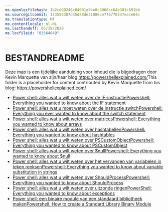 ```yaml
---
ms.openlocfilehash: 1b2cd09246c84001e94e8c3968cc64e303c691bb
ms.sourcegitcommit: 173556307d45d88de31086ce776770547eece64c
ms.translationtype: MT
ms.contentlocale: nl-NL
ms.lasthandoff: 05/19/2020
ms.locfileid: "83564649"
---
```

# <a name="readme"></a><span data-ttu-id="bb78c-101">BESTAND</span><span class="sxs-lookup"><span data-stu-id="bb78c-101">README</span></span>

<span data-ttu-id="bb78c-102">Deze map is een tijdelijke aanduiding voor inhoud die is bijgedragen door Kevin Marquette van zijn/haar blog:https://powershellexplained.com/</span><span class="sxs-lookup"><span data-stu-id="bb78c-102">This folder is a placeholder for content contributed by Kevin Marquette from his blog: https://powershellexplained.com/</span></span>

- [<span data-ttu-id="bb78c-103">Power shell: alles wat u wilt weten over de IF-instructie</span><span class="sxs-lookup"><span data-stu-id="bb78c-103">Powershell: Everything you wanted to know about the IF statement</span></span>](https://powershellexplained.com/2019-08-11-Powershell-if-then-else-equals-operator/)
- [<span data-ttu-id="bb78c-104">Power shell: alles wat u moet weten over de instructie switch</span><span class="sxs-lookup"><span data-stu-id="bb78c-104">Powershell: Everything you ever wanted to know about the switch statement</span></span>](https://powershellexplained.com/2018-01-12-Powershell-switch-statement/)
- [<span data-ttu-id="bb78c-105">Power shell: alles wat u wilt weten over matrices</span><span class="sxs-lookup"><span data-stu-id="bb78c-105">Powershell: Everything you wanted to know about arrays</span></span>](https://powershellexplained.com/2018-10-15-Powershell-arrays-Everything-you-wanted-to-know/)
- [<span data-ttu-id="bb78c-106">Power shell: alles wat u wilt weten over hashtabellen</span><span class="sxs-lookup"><span data-stu-id="bb78c-106">Powershell: Everything you wanted to know about hashtables</span></span>](https://powershellexplained.com/2016-11-06-powershell-hashtable-everything-you-wanted-to-know-about/)
- [<span data-ttu-id="bb78c-107">Power shell: alles wat u wilt weten over PSCustomObject</span><span class="sxs-lookup"><span data-stu-id="bb78c-107">Powershell: Everything you wanted to know about PSCustomObject</span></span>](https://powershellexplained.com/2016-10-28-powershell-everything-you-wanted-to-know-about-pscustomobject/)
- [<span data-ttu-id="bb78c-108">Power shell: alles wat u wilt weten over $null</span><span class="sxs-lookup"><span data-stu-id="bb78c-108">Powershell: Everything you wanted to know about $null</span></span>](https://powershellexplained.com/2018-12-23-Powershell-null-everything-you-wanted-to-know/)
- [<span data-ttu-id="bb78c-109">Power shell: alles wat u wilt weten over het vervangen van variabelen in teken reeksen</span><span class="sxs-lookup"><span data-stu-id="bb78c-109">Powershell: Everything you wanted to know about variable substitution in strings</span></span>](https://powershellexplained.com/2017-01-13-powershell-variable-substitution-in-strings/)
- [<span data-ttu-id="bb78c-110">Power shell: alles wat u wilt weten over ShouldProcess</span><span class="sxs-lookup"><span data-stu-id="bb78c-110">Powershell: Everything you wanted to know about ShouldProcess</span></span>](https://powershellexplained.com/2020-03-15-Powershell-shouldprocess-whatif-confirm-shouldcontinue-everything/)
- [<span data-ttu-id="bb78c-111">Power shell: alles wat u wilt weten over uitzonde ringen</span><span class="sxs-lookup"><span data-stu-id="bb78c-111">PowerShell: Everything you wanted to know about exceptions</span></span>](https://powershellexplained.com/2017-04-10-Powershell-exceptions-everything-you-ever-wanted-to-know/)
- [<span data-ttu-id="bb78c-112">Power shell: een binaire module van een standaard bibliotheek maken</span><span class="sxs-lookup"><span data-stu-id="bb78c-112">Powershell: How to create a Standard Library Binary Module</span></span>](https://powershellexplained.com/2018-08-04-Powershell-Standard-Library-Binary-Module/)
